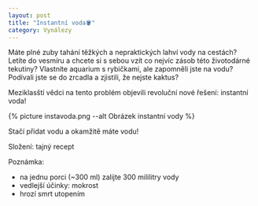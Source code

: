 ```yaml
---
layout: post
title: "Instantní voda🪣"
category: Vynálezy
---
```


Máte plné zuby tahání těžkých a nepraktických lahví vody na cestách? Letíte do vesmíru a chcete si s sebou vzít co nejvíc zásob této životodárné tekutiny? Vlastníte aquarium s rybičkami, ale zapomněli jste na vodu? Podívali jste se do zrcadla a zjistili, že nejste kaktus?

Meziklasští vědci na tento problém objevili revoluční nové řešení: instantní voda!

{% picture instavoda.png --alt Obrázek instantní vody %}

Stačí přidat vodu a okamžitě máte vodu!

Složení: tajný recept

Poznámka:
- na jednu porci (~300 ml) zalijte 300 mililitry vody
- vedlejší účinky: mokrost
- hrozí smrt utopením
